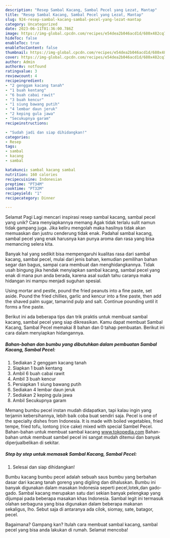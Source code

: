 ```yaml
---
description: "Resep Sambal Kacang, Sambal Pecel yang Lezat, Mantap"
title: "Resep Sambal Kacang, Sambal Pecel yang Lezat, Mantap"
slug: 924-resep-sambal-kacang-sambal-pecel-yang-lezat-mantap
category: Uncategorized
date: 2023-06-11T01:36:00.786Z
image: https://img-global.cpcdn.com/recipes/e54dea2b046acd1d/680x482cq70/sambal-kacang-sambal-pecel-foto-resep-utama.jpg
hideToc: false
enableToc: true
enableTocContent: false
thumbnail: https://img-global.cpcdn.com/recipes/e54dea2b046acd1d/680x482cq70/sambal-kacang-sambal-pecel-foto-resep-utama.jpg
cover: https://img-global.cpcdn.com/recipes/e54dea2b046acd1d/680x482cq70/sambal-kacang-sambal-pecel-foto-resep-utama.jpg
author: Admin
authorAv: notfound
ratingvalue: 3
reviewcount: 4
recipeingredient:
- "2 genggam kacang tanah"
- "1 buah kentang"
- "6 buah cabai rawit"
- "3 buah kencur"
- "1 siung bawang putih"
- "4 lembar daun jeruk"
- "2 keping gula jawa"
- "Secukupnya garam"
recipeinstructions:

- "Sudah jadi dan siap dihidangkan!"
categories:
- Resep
tags:
- sambal
- kacang
- sambal

katakunci: sambal kacang sambal 
nutrition: 160 calories
recipecuisine: Indonesian
preptime: "PT34M"
cooktime: "PT32M"
recipeyield: "1"
recipecategory: Dinner

---
```



Selamat Pagi Lagi mencari inspirasi resep sambal kacang, sambal pecel yang unik? Cara menyiapkannya memang Agak tidak terlalu sulit namun tidak gampang juga. Jika keliru mengolah maka hasilnya tidak akan memuaskan dan justru cenderung tidak enak. Padahal sambal kacang, sambal pecel yang enak harusnya kan punya aroma dan rasa yang bisa memancing selera kita.


Banyak hal yang sedikit bisa mempengaruhi kualitas rasa dari sambal kacang, sambal pecel, mulai dari jenis bahan, kemudian pemilihan bahan segar dan bagus, sampai cara membuat dan menghidangkannya. Tidak usah bingung jika hendak menyiapkan sambal kacang, sambal pecel yang enak di mana pun anda berada, karena asal sudah tahu caranya maka hidangan ini mampu menjadi suguhan spesial.

Using mortar and pestle, pound the fried peanuts into a fine paste, set aside. Pound the fried chillies, garlic and kencur into a fine paste, then add the shaved palm sugar, tamarind pulp and salt. Continue pounding until it forms a fine paste.


Berikut ini ada beberapa tips dan trik praktis untuk membuat sambal kacang, sambal pecel yang siap dikreasikan. Kamu dapat membuat Sambal Kacang, Sambal Pecel memakai 8 bahan dan 0 tahap pembuatan. Berikut ini cara dalam menyiapkan hidangannya.

<!--inarticleads1-->

##### Bahan-bahan dan bumbu yang dibutuhkan dalam pembuatan Sambal Kacang, Sambal Pecel:

1. Sediakan 2 genggam kacang tanah
1. Siapkan 1 buah kentang
1. Ambil 6 buah cabai rawit
1. Ambil 3 buah kencur
1. Persiapkan 1 siung bawang putih
1. Sediakan 4 lembar daun jeruk
1. Sediakan 2 keping gula jawa
1. Ambil Secukupnya garam


Memang bumbu pecel instan mudah didapatkan, tapi kalau ingin yang terjamin kebersihannya, lebih baik coba buat sendiri saja. Pecel is one of the specialty dishes from Indonesia. It is made with boiled vegetables, fried tempe, fried tofu, lontong (rice cake) mixed with special Sambel Pecel. Bahan-bahan untuk membuat sambal kacang www.tokopedia.com Bahan-bahan untuk membuat sambel pecel ini sangat mudah ditemui dan banyak diperjualbelikan di sekitar. 

<!--inarticleads2-->

##### Step by step untuk memasak Sambal Kacang, Sambal Pecel:


1. Selesai dan siap dihidangkan!

Bumbu kacang bumbu pecel adalah sebuah saus bumbu yang berbahan dasar dari kacang tanah goreng yang digiling dan dihaluskan. Bumbu ini banyak digunakan dalam masakan Indonesia seperti pecel,lotek,dan gado-gado. Sambal kacang merupakan satu dari sekian banyak pelengkap yang dijumpai pada beberapa masakan khas Indonesia. Sambal legit ini termasuk olahan serbaguna yang bisa digunakan dalam beberapa makanan sekaligus, lho. Sebut saja di antaranya ada cilok, siomay, sate, batagor, pecel. 

Bagaimana? Gampang kan? Itulah cara membuat sambal kacang, sambal pecel yang bisa anda lakukan di rumah. Selamat mencoba!
